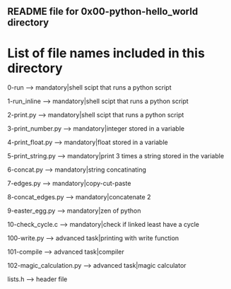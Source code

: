 ## README file for 0x00-python-hello_world directory

# List of file names included in this directory

 0-run --> mandatory|shell scipt that runs a python script

 1-run_inline --> mandatory|shell scipt that runs a python script

 2-print.py --> mandatory|shell scipt that runs a python script

 3-print_number.py --> mandatory|integer stored in a variable

 4-print_float.py --> mandatory|float stored in a variable

 5-print_string.py --> mandatory|print 3 times a string stored in the variable

 6-concat.py --> mandatory|string concatinating

 7-edges.py --> mandatory|copy-cut-paste

 8-concat_edges.py --> mandatory|concatenate 2

 9-easter_egg.py --> mandatory|zen of python

 10-check_cycle.c --> mandatory|check if linked least have a cycle

 100-write.py --> advanced task|printing with write function

 101-compile --> advanced task|compiler

 102-magic_calculation.py --> advanced task|magic calculator

 lists.h --> header file